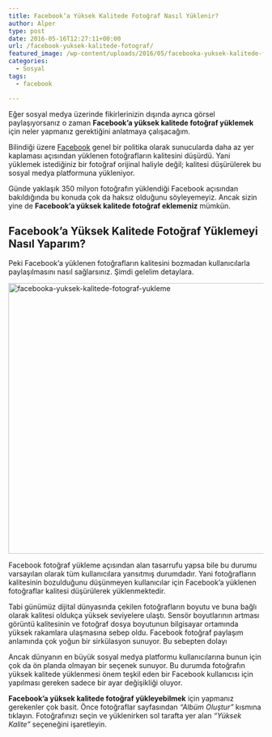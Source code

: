 ```yaml
---
title: Facebook’a Yüksek Kalitede Fotoğraf Nasıl Yüklenir?
author: Alper
type: post
date: 2016-05-16T12:27:11+00:00
url: /facebook-yuksek-kalitede-fotograf/
featured_image: /wp-content/uploads/2016/05/facebooka-yuksek-kalitede-fotograf-yukleme-100x100.jpg
categories:
  - Sosyal
tags:
  - facebook

---
```

Eğer sosyal medya üzerinde fikirlerinizin dışında ayrıca görsel paylaşıyorsanız o zaman **Facebook&#8217;a yüksek kalitede fotoğraf yüklemek** için neler yapmanız gerektiğini anlatmaya çalışacağım.

Bilindiği üzere [Facebook][1] genel bir politika olarak sunucularda daha az yer kaplaması açısından yüklenen fotoğrafların kalitesini düşürdü. Yani yüklemek istediğiniz bir fotoğraf orijinal haliyle değil; kalitesi düşürülerek bu sosyal medya platformuna yükleniyor.

Günde yaklaşık 350 milyon fotoğrafın yüklendiği Facebook açısından bakıldığında bu konuda çok da haksız olduğunu söyleyemeyiz. Ancak sizin yine de **Facebook’a yüksek kalitede fotoğraf eklemeniz** mümkün.

## Facebook&#8217;a Yüksek Kalitede Fotoğraf Yüklemeyi Nasıl Yaparım?

Peki Facebook’a yüklenen fotoğrafların kalitesini bozmadan kullanıcılarla paylaşılmasını nasıl sağlarsınız. Şimdi gelelim detaylara.

<img class="alignnone size-full wp-image-16871" src="https://www.murekkep.org/wp-content/uploads/2016/05/facebooka-yuksek-kalitede-fotograf-yukleme.jpg" alt="facebooka-yuksek-kalitede-fotograf-yukleme" width="950" height="534" srcset="https://www.murekkep.org/wp-content/uploads/2016/05/facebooka-yuksek-kalitede-fotograf-yukleme.jpg 950w, https://www.murekkep.org/wp-content/uploads/2016/05/facebooka-yuksek-kalitede-fotograf-yukleme-768x432.jpg 768w, https://www.murekkep.org/wp-content/uploads/2016/05/facebooka-yuksek-kalitede-fotograf-yukleme-400x225.jpg 400w, https://www.murekkep.org/wp-content/uploads/2016/05/facebooka-yuksek-kalitede-fotograf-yukleme-50x28.jpg 50w, https://www.murekkep.org/wp-content/uploads/2016/05/facebooka-yuksek-kalitede-fotograf-yukleme-125x70.jpg 125w, https://www.murekkep.org/wp-content/uploads/2016/05/facebooka-yuksek-kalitede-fotograf-yukleme-300x169.jpg 300w" sizes="(max-width: 950px) 100vw, 950px" /> 

Facebook fotoğraf yükleme açısından alan tasarrufu yapsa bile bu durumu varsayılan olarak tüm kullanıcılara yansıtmış durumdadır. Yani fotoğrafların kalitesinin bozulduğunu düşünmeyen kullanıcılar için Facebook&#8217;a yüklenen fotoğraflar kalitesi düşürülerek yüklenmektedir.

Tabi günümüz dijital dünyasında çekilen fotoğrafların boyutu ve buna bağlı olarak kalitesi oldukça yüksek seviyelere ulaştı. Sensör boyutlarının artması görüntü kalitesinin ve fotoğraf dosya boyutunun bilgisayar ortamında yüksek rakamlara ulaşmasına sebep oldu. Facebook fotoğraf paylaşım anlamında çok yoğun bir sirkülasyon sunuyor. Bu sebepten dolayı

Ancak dünyanın en büyük sosyal medya platformu kullanıcılarına bunun için çok da ön planda olmayan bir seçenek sunuyor. Bu durumda fotoğrafın yüksek kalitede yüklenmesi önem teşkil eden bir Facebook kullanıcısı için yapılması gereken sadece bir ayar değişikliği oluyor.

**Facebook’a yüksek kalitede fotoğraf yükleyebilmek** için yapmanız gerekenler çok basit. Önce fotoğraflar sayfasından _“Albüm Oluştur”_ kısmına tıklayın. Fotoğrafınızı seçin ve yüklenirken sol tarafta yer alan _“Yüksek Kalite”_ seçeneğini işaretleyin.

 [1]: https://www.facebook.com